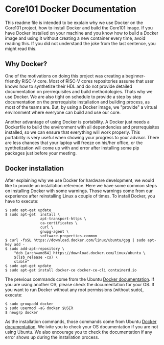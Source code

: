 # Core101 Docker Documentation
This readme file is intended to be explain why we use Docker on the Core101 project, how to install Docker and build the Core101 image. If you have Docker installed on your machine and you know how to build a Docker image and using it without creating a new container every time, avoid reading this. If you did not understand the joke from the last sentence, you might read this.

## Why Docker?
One of the motivations on doing this project was creating a beginner-friendly RISC-V core. Most of RISC-V cores repositories assume that user knows how to synthetize their HDL and do not provide detailed documentation on prerrequisites and build methodologies. Thats why we use Docker. We are also tight on schedule to provide a step by step documentation on the prerrequisite installation and building process, as most of the teams are. But, by using a Docker image, we "provide" a virtual environment where everyone can build and use our core. 

Another advantage of using Docker is portability. A Docker just needs a Dockerfile to build the environment with all dependencies and prerrequisites installed, so we can ensure that everything will work properly. This portability is very useful when showing your progress to your advisor. There are less chances that your laptop will freeze on his/her office, or the synthetization will come up with and error after installing some pip packages just before your meeting.

## Docker installation
After explaining why we use Docker for hardware development, we would like to provide an installation reference. Here we have some common steps on installing Docker with some warnings. Those warnings come from our experience after reinstalling Linux a couple of times. To install Docker, you have to execute:

    $ sudo apt-get update
    $ sudo apt-get 	install \
    				apt-transport-https \
    				ca-certificates \
    				curl \
    				gnupg-agent \
    				software-properties-common
    $ curl -fsSL https://download.docker.com/linux/ubuntu/gpg | sudo apt-key add -
    $ sudo add-apt-repository \
        "deb [arch=amd64] https://download.docker.com/linux/ubuntu \
        $(lsb_release -cs) \
        stable"
    $ sudo apt-get update
    $ sudo apt-get install docker-ce docker-ce-cli containerd.io

The previous commands come from the Ubuntu [Docker documentation](https://docs.docker.com/install/linux/docker-ce/ubuntu/). If you are using another OS, please check the documentation for your OS. If you want to run Docker without any root permissions (without sudo), execute:

    $ sudo groupadd docker
    $ sudo usermod -aG docker $USER
    $ newgrp docker

As the installation commands, those commands come from Ubuntu [Docker documentation](https://docs.docker.com/install/linux/linux-postinstall/). We ivite you to check your OS documentation if you are not using Ubuntu. We also encourage you to check the documentation if any error shows up during the installation process.



